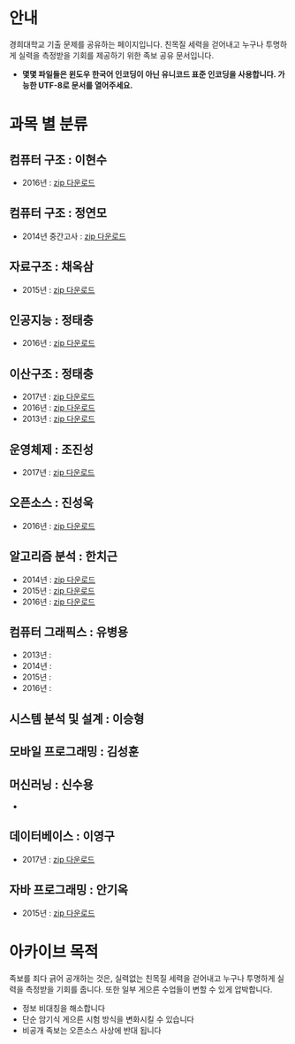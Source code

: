 <!-- TITLE: 경희대학교 족보 아카이브 -->
<!-- SUBTITLE: 경희대학교 족보 공개 프로젝트 안내 페이지 입니다. -->

# 안내
경희대학교 기출 문제를 공유하는 페이지입니다.
친목질 세력을 걷어내고 누구나 투명하게 실력을 측정받을 기회를 제공하기 위한 족보 공유 문서입니다.

* **몇몇 파일들은 윈도우 한국어 인코딩이 아닌 유니코드 표준 인코딩을 사용합니다. 가능한 UTF-8로 문서를 열어주세요.**
# 과목 별 분류
## 컴퓨터 구조 : 이현수
- 2016년 : [zip 다운로드](/uploads/exam-archive/2016.zip "2016")

## 컴퓨터 구조 : 정연모
- 2014년 중간고사 : [zip 다운로드](/uploads/exam-archive/컴구-정연모-2014.zip "컴구 정연모 2014")

## 자료구조 : 채옥삼
- 2015년 : [zip 다운로드](/uploads/exam-archive/자료구조-채옥삼-2015.zip "자료구조 채옥삼 2015")

## 인공지능 : 정태충
- 2016년 : [zip 다운로드](/uploads/exam-archive/인공지능-정태충-2016.zip "인공지능 정태충 2016")

## 이산구조 : 정태충
- 2017년 : [zip 다운로드](/uploads/exam-archive/이산구조-정태충-2017.zip "이산구조 정태충 2017")
- 2016년 : [zip 다운로드](/uploads/exam-archive/이산구조-정태충-2016.zip "이산구조 정태충 2016")
- 2013년 : [zip 다운로드](/uploads/exam-archive/이산구조-정태충-2013.zip "이산구조 정태충 2013")

## 운영체제 : 조진성
- 2017년 : [zip 다운로드](/uploads/exam-archive/os-joe-2017.zip "Os Joe 2017")

## 오픈소스 : 진성욱
- 2016년 : [zip 다운로드](/uploads/exam-archive/open-jin-2016.zip "Open Jin 2016")

## 알고리즘 분석 : 한치근
- 2014년 : [zip 다운로드](/uploads/exam-archive/algo-han-2014.zip "Algo Han 2014")
- 2015년 : [zip 다운로드](/uploads/exam-archive/algo-han-2015.zip "Algo Han 2015")
- 2016년 : [zip 다운로드](/uploads/exam-archive/algo-han-2016.zip "Algo Han 2016")

## 컴퓨터 그래픽스 : 유병용
- 2013년 : 
- 2014년 :
- 2015년 :
- 2016년 : 

## 시스템 분석 및 설계 : 이승형

## 모바일 프로그래밍 : 김성훈

## 머신러닝 : 신수용
- 

## 데이터베이스 : 이영구
- 2017년 : [zip 다운로드](/uploads/exam-archive/db-lee-young-2017.zip "Db Lee Young 2017")

## 자바 프로그래밍 : 안기옥
- 2015년 : [zip 다운로드](/uploads/exam-archive/java-ahn-2015.zip "Java Ahn 2015")

# 아카이브 목적
족보를 죄다 긁어 공개하는 것은, 실력없는 친목질 세력을 걷어내고 누구나 투명하게 실력을 측정받을 기회를 줍니다.
또한 일부 게으른 수업들이 변할 수 있게 압박합니다.

- 정보 비대칭을 해소합니다
- 단순 암기식 게으른 시험 방식을 변화시킬 수 있습니다
- 비공개 족보는 오픈소스 사상에 반대 됩니다

